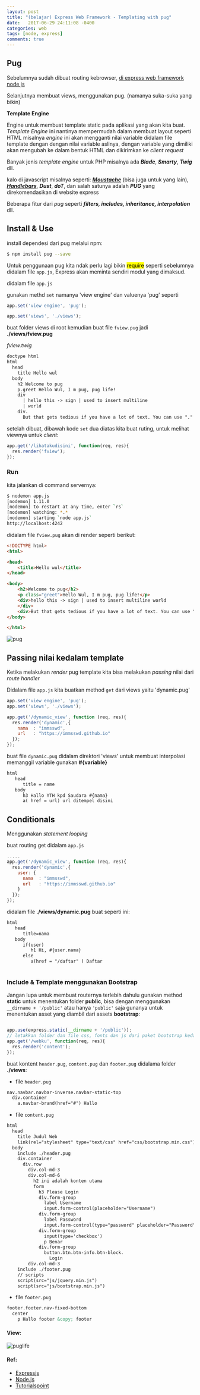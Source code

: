 ```yaml
---
layout: post
title: "(belajar) Express Web Framework - Templating with pug"
date:   2017-06-29 24:11:08 -0400
categories: web
tags: [node, express]
comments: true
---
```


## Pug

Sebelumnya sudah dibuat routing kebrowser, [di express web framework node js](https://immsswd.github.io/post/web/express-nodejs/)

Selanjutnya membuat views, menggunakan pug. (namanya suka-suka yang bikin)

**Template Engine**

Engine untuk membuat template static pada aplikasi yang akan kita buat. *Template Engine* ini nantinya mempermudah dalam membuat layout seperti HTML misalnya *engine* ini akan mengganti nilai variable didalam file template dengan dengan nilai variable aslinya, dengan variable yang dimiliki akan mengubah ke dalam bentuk HTML dan dikirimkan ke *client request*

Banyak jenis *template engine* untuk PHP misalnya ada ***Blade***, ***Smarty***, ***Twig*** dll.  

kalo di javascript misalnya seperti: ***[Moustache](https://mustache.github.io/)*** (bisa juga untuk yang lain), ***[Handlebars](http://handlebarsjs.com/)***, ***Dust***, ***doT***, dan salah satunya adalah ***PUG*** yang direkomendasikan di website express

Beberapa fitur dari *pug* seperti ***filters, includes, inheritance, interpolation*** dll.

## Install & Use

install dependesi dari pug melalui npm:

``` bash
$ npm install pug --save
```

Untuk penggunaan pug kita ndak perlu lagi bikin <mark>require</mark> seperti sebelumnya didalam file `app.js`, Express akan meminta sendiri modul yang dimaksud.

didalam file `app.js`

gunakan methd `set` namanya 'view engine' dan valuenya 'pug' seperti

``` javascript
app.set('view engine', 'pug');

app.set('views', './views');
```
buat folder views di root kemudian buat file `fview.pug` jadi **./views/fview.pug**

*fview.twig*

``` html
doctype html
html
  head
    title Hello wul
  body
    h2 Welcome to pug
    p.greet Hello Wul, I m pug, pug life!
    div
      | hello this -> sign | used to insert multiline
      | world
    div.
      But that gets tedious if you have a lot of text. You can use "." at the end of tag to denote block of text.
```

setelah dibuat, dibawah kode `set` dua diatas kita buat ruting, untuk melihat viewnya untuk *client*:

``` javascript
app.get('/lihatakudisini', function(req, res){
  res.render('fview');
});

```

### Run

kita jalankan di command servernya:

``` bash
$ nodemon app.js
[nodemon] 1.11.0
[nodemon] to restart at any time, enter `rs`
[nodemon] watching: *.*
[nodemon] starting `node app.js`
http://localhost:4242
```
didalam file `fview.pug` akan di render seperti berikut:

``` html
<!DOCTYPE html>
<html>

<head>
    <title>Hello wul</title>
</head>

<body>
    <h2>Welcome to pug</h2>
    <p class="greet">Hello Wul, I m pug, pug life!</p>
    <div>hello this -> sign | used to insert multiline world
    </div>
    <div>But that gets tedious if you have a lot of text. You can use "." at the end of tag to denote block of text.</div>
</body>

</html>
```
![pug](/assets/img/exp/pugg.png)

## Passing nilai kedalam template

Ketika melakukan *render* pug template kita bisa melakukan *passing* nilai dari *route handler*

Didalam file `app.js` kita buatkan method `get` dari views yaitu 'dynamic.pug'

``` js
app.set('view engine', 'pug');
app.set('views', './views');

app.get('/dynamic_view', function (req, res){
  res.render('dynamic',{
    nama  : "immsswd",
    url   : "https://immsswd.github.io"
  });
});
```

buat file `dynamic.pug` didalam direktori 'views' untuk membuat interpolasi memanggil variable gunakan **#{variable}**

``` html
html
   head
      title = name
   body
      h3 Hallo YTH kpd Saudara #{nama}
      a( href = url) url ditempel disini

```
## Conditionals

Menggunakan *statement looping*

buat routing get didalam `app.js`

``` js
.....
app.get('/dynamic_view', function (req, res){
  res.render('dynamic',{
    user: {
      nama  : "immsswd",
      url   : "https://immsswd.github.io"
    }
  });
});

```
didalam file **./views/dynamic.pug** buat seperti ini:

``` html
html
   head
      title=nama
   body
      if(user)
         h1 Hi, #{user.nama}
      else
         a(href = "/daftar" ) Daftar
      
```
### Include & Template menggunakan Bootstrap

Jangan lupa untuk membuat routernya terlebih dahulu gunakan method **static** untuk menentukan folder **public**, bisa dengan menggunakan `__dirname + '/public'` atau hanya `'public'` saja gunanya untuk menentukan asset yang diambil dari assets **bootstrap**:

```js

app.use(express.static(__dirname + '/public'));
// letakkan folder dan file css, fonts dan js dari paket bootstrap kedalam folder 'public'
app.get('/webku', function(req, res){
  res.render('content');
});
```

buat kontent `header.pug`, `content.pug` dan `footer.pug` didalama folder **./views**:

- file `header.pug`

``` html
nav.navbar.navbar-inverse.navbar-static-top
  div.container
    a.navbar-brand(href="#") Hallo
```
- file `content.pug`

``` html
html
  head
    title Judul Web
    link(rel="stylesheet" type="text/css" href="css/bootstrap.min.css")
  body
    include ./header.pug
    div.container
      div.row
        div.col-md-3
        div.col-md-6
          h2 ini adalah konten utama
          form
            h3 Please Login
            div.form-group
              label Username
              input.form-control(placeholder="Username")
            div.form-group
              label Password
              input.form-control(type="password" placeholder="Password")
            div.form-group
              input(type='checkbox')
              p Benar
            div.form-group
              button.btn.btn-info.btn-block.
                Login
        div.col-md-3
    include ./footer.pug
    // scripts
    script(src="js/jquery.min.js")
    script(src="js/bootstrap.min.js")
```
- file `footer.pug`

```html
footer.footer.nav-fixed-bottom
  center
    p Hallo footer &copy; footer
```
#### View:

![puglife](/assets/img/exp/vi.png)


#### Ref:

- [Expressjs](https://expressjs.com/)
- [Node.js](https://nodejs.org/en/)
- [Tutorialspoint](https://www.tutorialspoint.com)
